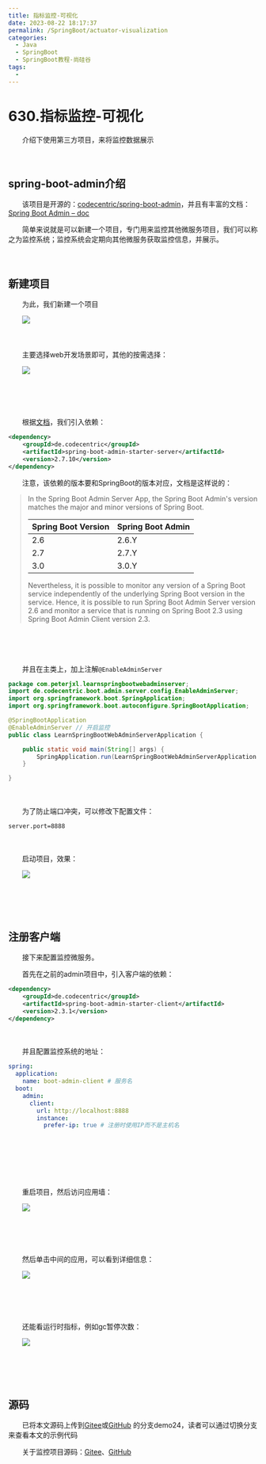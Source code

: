 ```yaml
---
title: 指标监控-可视化
date: 2023-08-22 18:17:37
permalink: /SpringBoot/actuator-visualization
categories:
  - Java
  - SpringBoot
  - SpringBoot教程-尚硅谷
tags:
  - 
---
```

# 630.指标监控-可视化

　　介绍下使用第三方项目，来将监控数据展示
<!-- more -->
　　‍

## spring-boot-admin介绍

　　该项目是开源的：[codecentric/spring-boot-admin](https://github.com/codecentric/spring-boot-admin)，并且有丰富的文档：[Spring Boot Admin – doc](https://docs.spring-boot-admin.com/current/getting-started.html)

　　简单来说就是可以新建一个项目，专门用来监控其他微服务项目，我们可以称之为监控系统；监控系统会定期向其他微服务获取监控信息，并展示。

　　‍

## 新建项目

　　为此，我们新建一个项目

　　​![](https://image.peterjxl.com/blog/image-20230817113219-imd21vr.png)​

　　‍

　　主要选择web开发场景即可，其他的按需选择：

　　​![](https://image.peterjxl.com/blog/image-20230817113251-ypc8icl.png)​

　　‍

　　‍

　　根据[文档](https://docs.spring-boot-admin.com/current/getting-started.html)，我们引入依赖：

```xml
<dependency>
    <groupId>de.codecentric</groupId>
    <artifactId>spring-boot-admin-starter-server</artifactId>
    <version>2.7.10</version>
</dependency>
```

　　注意，该依赖的版本要和SpringBoot的版本对应，文档是这样说的：

> In the Spring Boot Admin Server App, the Spring Boot Admin's version matches the major and minor versions of Spring Boot.
>
> |Spring Boot Version|Spring Boot Admin|
> | ---------------------| -------------------|
> |2.6|2.6.Y|
> |2.7|2.7.Y|
> |3.0|3.0.Y|
>
> Nevertheless, it is possible to monitor any version of a Spring Boot service independently of the underlying Spring Boot version in the service. Hence, it is possible to run Spring Boot Admin Server version 2.6 and monitor a service that is running on Spring Boot 2.3 using Spring Boot Admin Client version 2.3.

　　‍

　　‍

　　并且在主类上，加上注解`@EnableAdminServer`​

```java
package com.peterjxl.learnspringbootwebadminserver;
import de.codecentric.boot.admin.server.config.EnableAdminServer;
import org.springframework.boot.SpringApplication;
import org.springframework.boot.autoconfigure.SpringBootApplication;

@SpringBootApplication
@EnableAdminServer // 开启监控
public class LearnSpringBootWebAdminServerApplication {

    public static void main(String[] args) {
        SpringApplication.run(LearnSpringBootWebAdminServerApplication.class, args);
    }

}
```

　　‍

　　为了防止端口冲突，可以修改下配置文件：

```properties
server.port=8888
```

　　‍

　　启动项目，效果：

　　​![](https://image.peterjxl.com/blog/image-20230817114111-6wx9azt.png)​

　　‍

　　‍

## 注册客户端

　　接下来配置监控微服务。

　　首先在之前的admin项目中，引入客户端的依赖：

```xml
<dependency>
    <groupId>de.codecentric</groupId>
    <artifactId>spring-boot-admin-starter-client</artifactId>
    <version>2.3.1</version>
</dependency>
```

　　‍

　　并且配置监控系统的地址：

```yaml
spring:
  application:
    name: boot-admin-client # 服务名
  boot:
    admin:
      client:
        url: http://localhost:8888
        instance:
          prefer-ip: true # 注册时使用IP而不是主机名
```

　　‍

　　‍

　　‍

　　重启项目，然后访问应用墙：

　　​![](https://image.peterjxl.com/blog/image-20230817115005-uzl038o.png)​

　　‍

　　‍

　　然后单击中间的应用，可以看到详细信息：

　　​![](https://image.peterjxl.com/blog/image-20230817115110-o7jahcn.png)​

　　‍

　　‍

　　还能看运行时指标，例如gc暂停次数：

　　​![](https://image.peterjxl.com/blog/image-20230817115317-96gvjom.png)​

　　‍

　　‍

## 源码

　　已将本文源码上传到[Gitee](https://gitee.com/peterjxl/LearnSpringBoot-Web-Admin)或[GitHub](https://github.com/Peter-JXL/LearnSpringBoot-Web-Admin) 的分支demo24，读者可以通过切换分支来查看本文的示例代码

　　关于监控项目源码：[Gitee](https://gitee.com/peterjxl/LearnSpringBoot-Web-AdminServer)、[GitHub](https://github.com/Peter-JXL/LearnSpringBoot-Web-AdminServer)
